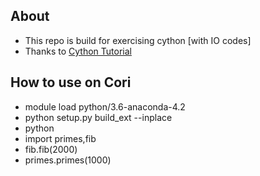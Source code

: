## About

  * This repo is build for exercising cython [with IO codes]
  * Thanks to [Cython Tutorial](https://cython.readthedocs.io/en/latest/src/tutorial/cython_tutorial.html)

## How to use on Cori

  * module load python/3.6-anaconda-4.2
  * python setup.py build_ext --inplace
  * python 
  * import primes,fib
  * fib.fib(2000)
  * primes.primes(1000)



